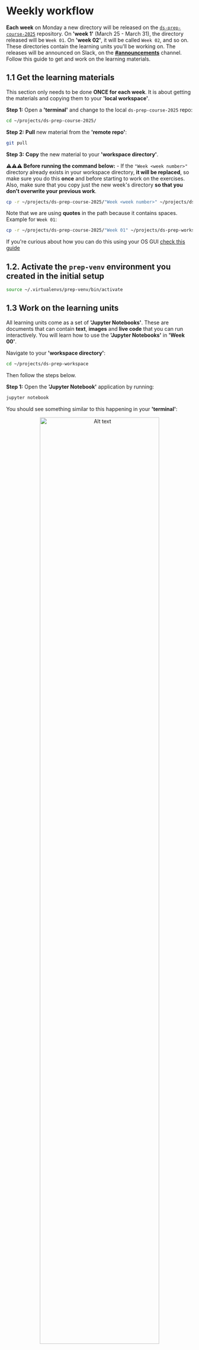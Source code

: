 # Weekly workflow

**Each week** on Monday a new directory will be released on the [`ds-prep-course-2025`](https://github.com/LDSSA/ds-prep-course-2025) repository. On **'week 1'** (March 25 - March 31), the directory released will be `Week 01`. On **'week 02'**, it will be called `Week 02`, and so on. These directories contain the learning units you'll be working on. The releases will be announced on Slack, on the **[#announcements](https://ldsaprepcourse2025.slack.com/archives/C08F7QPD2LB)** channel. Follow this guide to get and work on the learning materials.

## 1.1 Get the learning materials

This section only needs to be done **ONCE for each week**. It is about getting the materials and copying them to your **'local workspace'**.

**Step 1:** Open a **'terminal'** and change to the local `ds-prep-course-2025` repo:

```bash
cd ~/projects/ds-prep-course-2025/
```

**Step 2:** **Pull** new material from the **'remote repo'**:

```bash
git pull
```

**Step 3:** **Copy** the new material to your **'workspace directory'**.

**⚠️⚠️⚠️ Before running the command below:** - If the `"Week <week number>"` directory already exists in your workspace directory, **it will be replaced**, so make sure you do this **once** and before starting to work on the exercises. Also, make sure that you copy just the new week's directory **so that you don't overwrite your previous work**.

```bash
cp -r ~/projects/ds-prep-course-2025/"Week <week number>" ~/projects/ds-prep-workspace/
```

Note that we are using **quotes** in the path because it contains spaces. Example for `Week 01`:

```bash
cp -r ~/projects/ds-prep-course-2025/"Week 01" ~/projects/ds-prep-workspace/
```

If you're curious about how you can do this using your OS GUI [check this guide](docs/guides/using_os_gui_to_manage_directories.md)

## 1.2. Activate the `prep-venv` environment you created in the initial setup

```bash
source ~/.virtualenvs/prep-venv/bin/activate
```

## 1.3 Work on the learning units

All learning units come as a set of **'Jupyter Notebooks'**. These are documents that can contain **text**, **images** and **live code** that you can run interactively. You will learn how to use the **'Jupyter Notebooks'** in **'Week 00'**.

Navigate to your **'workspace directory'**:

```bash
cd ~/projects/ds-prep-workspace
```

Then follow the steps below.

**Step 1:** Open the **'Jupyter Notebook'** application by running:

```bash
jupyter notebook
```

You should see something similar to this happening in your **'terminal'**:

<div style="text-align: center;">
  <img src='media//jupyter_terminal.png' alt='Alt text'  width="80%" />
</div>

and your browser should pop up with **'Jupyter notebook'** open. However, if this does not happen, you can simply **copy the link** you see on your terminal (the one that starts with `http://localhost`) and **paste** it in your **'browser's address bar'**.

**Note:** If you see some scary looking messages, don't worry, you can just ignore them.

**Step 2:** Work on the learning unit (**SLU**).

⚠️ **Important:** **ALWAYS** work on the files in your `ds-prep-workspace` repository. **<span style="color: red;">NEVER</span>** work on the files inside in the `ds-prep-course-2025` repository!

- Study the **'Learning Notebook'**. You can interact with the notebook and try out the code.

- Complete the tasks in the **'Exercise Notebook'**. Don't forget to save your work as you go along! Sometimes there will be more Exercise notebooks and they will be numbered. In that case, if you are a complete beginner, start with notebook 0, then proceed to notebook 1. If you are planning to apply for the Starters academy, complete also notebook 2. You can skip notebook 0 if you already have some programming experience.

> 📝 **Note:** You may eventually also find **'Extra Notebooks'** and **'Example Notebooks'** in some **SLU**s

> ⚠️ **Reminder:** Save your work regularly! Although **'Jupyter Notebook'** autosaves your documents, it may encounter issues and disable autosave without warning, risking loss of work if you exit without saving.


<span id="link-to-grading"></span>**Step 3:** Grading and submiting the exercise notebook

> ❗ **IMPORTANT:** The LDSA Prep-course portal (where you'll be submitting your weekly work to) **will open Friday, 21/03/2025**. Please **don't try to submit your work before that date**.

Once you've solved all the exercises, we recommend following this simple checklist to avoid unexpected surprises:

1.  Save the Exercise notebook (again)
2.  Run "Restart & Run All"

    <div style="text-align: center;">
      <img src='media//jupyter_clear_and_run.png' alt='Alt text' />
    </div>

3.  **Ensure that the last cell of the notebook has been executed** as represented by a number between brackets beside the top left of the cell. If instead of a number you see a '\*', the cell is still busy and the exercise notebook is not ready for submission.

    <div style="text-align: center;">
      <img src='media//notebook_busy_cell.png' alt='Alt text' />
    </div>

4.  At this point the notebook should have run without any error messages showing up.

    <div style="text-align: center;">
      <img src='media//terminal_notebook.png' alt='Alt text' width="70%" />
    </div>

5.  Close all the notebooks, return to the terminal and stop the notebook server by typing `Ctrl+C+C` (`Ctrl` and two times `C` ).



6.  Get your Slack ID (read [this](https://moshfeu.medium.com/how-to-find-my-member-id-in-slack-workspace-d4bba942e38c) if you don't know where to find it) and submit the notebook to the [portal](https://prep-course.lisbondatascience.org/). **The virtual environment has to be activated and you have be in the learning unit directory!**

7. Make sure that you are in the correct SLU directory:

    ```bash
    cd ~/projects/ds-prep-workspace/"Week <week number>"/"<SLU name>"
    ```

    **Example:** For **'Week 00'** you'd do:

    ```bash
    cd ~/projects/ds-prep-workspace/"Week 00"/"SLU00 - Jupyter Notebook"
    ```

8. Submit the notebook to the portal, replacing `<YOUR_SLACK_ID>` with your actual Slack ID:

     - If the SLU has a single exercise notebook use:

        ```bash
        python submit.py --notebook "Exercise notebook" --slackid "<YOUR_SLACK_ID>"
        ```

      - If the SLU has multiple exercise notebooks they will be numbered, in which case you should include the number of each exercise notebook in the respective submission, like this:
       
        ```bash
        python submit.py --notebook "Exercise notebook <NUMBER>" --slackid "YOUR_SLACK_ID"
        ```

        Example for "Exercise notebook 1":

        ```bash
        python submit.py --notebook "Exercise notebook 1" --slackid "YOUR_SLACK_ID"
        ```

      > ⚠️ **Warning:** If the submission process fails with a reference to a missing module, replace `python` with `python3.13` in the previous command(s) and try again.

      It can take a while for the submission to get through. If it worked out, you should get a message like this one. You will see your grade (score) and the learning unit number.

      ```bash
      20.0
      {'learning_unit': 0, 'exercise_notebook': 1, 'slackid': 'U04ST63FC02', 'score': 20.0}
      Success!
      {"id":10,"created":"2023-03-26T00:40:17.603128Z", "slackid":"U04ST63FC02", "learning_unit" 0, "exercise_notebook":1, "score":20.0}
      ```

Your submission should now be on the [portal](https://prep-course.lisbondatascience.org/). The submissions are ordered by the learning unit number, then chronologically. The easiest way to find your submission is to search for your Slack ID. Use `Ctrl+F` to search for your Slack ID. You can then click on your Slack ID to see all your submissions.

**Step 4:** **'Commit'** and **'push'**

Now is the time to transfer your work from the **'local workspace'** repo to the **'remote workspace'** repo on **'GitHub'**.

1.  Open a **'terminal'** and navigate to your **'local workspace'**:

    ```bash
    cd ~/projects/ds-prep-workspace
    ```

2.  These steps will take a snapshot of your **'local workspace'** in this moment in time and transfer it to your **'remote workspace'** repo. You will understand them once your have studied SLU03.

    ```bash
    git add .
    ```

    ```bash
    git commit -m "Exercises for Week <week number>"
    ```

    ```bash
    git push
    ```

You'll be asked for your **'Git'** username and password - enter your **'token'** for the password.

## 1.4. Updates of the learning units

As much as we try and have processes in place to prevent errors and bugs in the learning units, some make it through to you.

If the problem is **not in the 'Exercise notebook'** you can just pull the new version from the `ds-prep-course-2025` repo and replace the file in your `ds-prep-workspace` (steps 1 and 2 from [section 1.1](#11-get-the-learning-materials)). Make sure to replace **just the new file** and not overwrite any work you already did in the exercise notebook.

If the correction is in the **'Exercise notebook'**, however, **you can't just replace the file because your work is there and you'll lose it**!

When a new version of the **'Exercise notebook'** is released (and announced) you will have to copy the work you already did to the new version of the notebook:

1. Rename the old exercise notebook;
1. Copy the new exercise notebook over;
1. Open both exercise notebooks and copy paste your solutions to the new notebook.

We understand that it's not ideal and we are working on improving this workflow.
